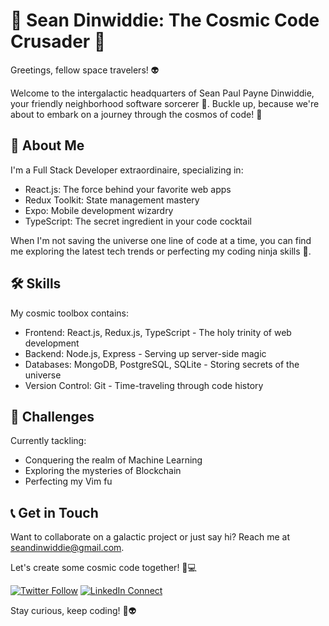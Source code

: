 # 🚀 Sean Dinwiddie: The Cosmic Code Crusader 🚀

Greetings, fellow space travelers! 👽

Welcome to the intergalactic headquarters of Sean Paul Payne Dinwiddie, your friendly neighborhood software sorcerer 🔮. Buckle up, because we're about to embark on a journey through the cosmos of code! 🚀

## 🌠 About Me

I'm a Full Stack Developer extraordinaire, specializing in:

- React.js: The force behind your favorite web apps
- Redux Toolkit: State management mastery
- Expo: Mobile development wizardry
- TypeScript: The secret ingredient in your code cocktail

When I'm not saving the universe one line of code at a time, you can find me exploring the latest tech trends or perfecting my coding ninja skills 🥶.

## 🛠️ Skills

My cosmic toolbox contains:

- Frontend: React.js, Redux.js, TypeScript - The holy trinity of web development
- Backend: Node.js, Express - Serving up server-side magic
- Databases: MongoDB, PostgreSQL, SQLite - Storing secrets of the universe
- Version Control: Git - Time-traveling through code history

## 🚫 Challenges

Currently tackling:

- Conquering the realm of Machine Learning
- Exploring the mysteries of Blockchain
- Perfecting my Vim fu

## 📞 Get in Touch

Want to collaborate on a galactic project or just say hi? Reach me at [seandinwiddie@gmail.com](mailto:seandinwiddie@gmail.com).

Let's create some cosmic code together! 🚀💻

[![Twitter Follow](https://img.shields.io/twitter/follow/seandinwiddie?style=social)](https://twitter.com/seandinwiddie)
[![LinkedIn Connect](https://img.shields.io/badge/Connect-blue?logo=linkedin&style=social)](https://www.linkedin.com/in/seandinwiddie)

Stay curious, keep coding! 🚀👽
